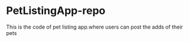 # PetListingApp-repo
This is the code of pet listing app.where users can post the adds of their pets
